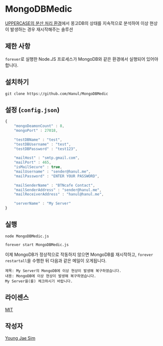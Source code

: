 # MongoDBMedic
[UPPERCASE의 분산 처리 환경](https://github.com/Hanul/UPPERCASE/blob/master/DOC/GUIDE/CLUSTERING.md)에서 몽고DB의 상태를 지속적으로 분석하여 이상 현상이 발생하는 경우 재시작해주는 솔루션

## 제한 사항
`forever`로 실행한 Node.JS 프로세스가 MongoDB와 같은 환경에서 실행되어 있어야 합니다.

## 설치하기
```
git clone https://github.com/Hanul/MongoDBMedic
```

## 설정 (`config.json`)
```javascript
{
	"mongoDeamonCount" : 8,
	"mongoPort" : 27018,
	
	"testDBName" : "test",
	"testDBUsername" : "test",
	"testDBPassword" : "test123",
	
	"mailHost" : "smtp.gmail.com",
	"mailPort" : 465,
	"isMailSecure" : true,
	"mailUsername" : "sender@hanul.me",
	"mailPassword" : "ENTER YOUR PASSWORD",
	
	"mailSenderName" : "BTNcafe Contact",
	"mailSenderAddress" : "sender@hanul.me",
	"mailReceiverAddress" : "hanul@hanul.me",
	
	"serverName" : "My Server"
}
```

## 실행
```
node MongoDBMedic.js
```
```
forever start MongoDBMedic.js
```

이제 MongoDB가 정상적으로 작동하지 않으면 MongoDB를 재시작하고, `forever restartall`을 수행한 뒤 다음과 같은 메일이 오게됩니다.

```
제목: My Server의 MongoDB에 이상 현상이 발생해 복구하였습니다.
내용: MongoDB에 이상 현상이 발생해 복구하였습니다.
My Server을(를) 체크하시기 바랍니다.
```

## 라이센스
[MIT](LICENSE)

## 작성자
[Young Jae Sim](https://github.com/Hanul)